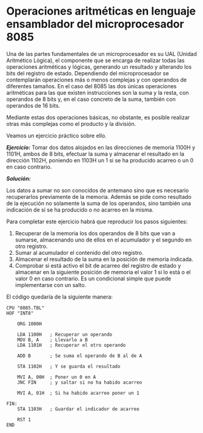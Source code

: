 # Operaciones aritméticas en lenguaje ensamblador del microprocesador 8085

Una de las partes fundamentales de un microprocesador es su UAL (Unidad Aritmético Lógica), el componente que se encarga de realizar todas las operaciones aritméticas y lógicas, generando un resultado y alterando los bits del registro de estado. Dependiendo del microprocesador se contemplarán operaciones más o menos complejas y con operandos de diferentes tamaños. En el caso del 8085 las dos únicas operaciones aritméticas para las que existen instrucciones son la suma y la resta, con operandos de 8 bits y, en el caso concreto de la suma, también con operandos de 16 bits.

Mediante estas dos operaciones básicas, no obstante, es posible realizar otras más complejas como el producto y la división.

Veamos un ejercicio práctico sobre ello.

_**Ejercicio:**_ Tomar dos datos alojados en las direcciones de memoria 1100H y 1101H, ambos de 8 bits, efectuar la suma y almacenar el resultado en la dirección
1102H, poniendo en 1103H un 1 si se ha producido acarreo o un 0 en caso contrario.

_**Solución:**_


Los datos a sumar no son conocidos de antemano sino que es necesario recuperarlos previamente de la memoria. Además se pide como resultado de la ejecución no solamente la suma de los operandos, sino también una indicación de si se ha producido o no acarreo en la misma.

Para completar este ejercicio habrá que reproducir los pasos siguientes:
1. Recuperar de la memoria los dos operandos de 8 bits que van a sumarse, almacenando uno de ellos en el acumulador y el segundo en otro registro.
2. Sumar al acumulador el contenido del otro registro.
3. Almacenar el resultado de la suma en la posición de memoria indicada.
4. Comprobar si está activo el bit de acarreo del registro de estado y almacenar en la siguiente posición de memoria el valor 1 si lo está o el valor 0 en caso contrario. Es un condicional simple que puede implementarse con un salto.


El código quedaría de la siguiente manera:


```
CPU "8085.TBL"
HOF "INT8"

    ORG 1000H

    LDA 1100H   ; Recuperar un operando
    MOV B, A    ; Llevarlo a B
    LDA 1101H   ; Recuperar el otro operando
    
    ADD B       ; Se suma el operando de B al de A
    
    STA 1102H   ; Y se guarda el resultado
    
    MVI A, 00H  ; Poner un 0 en A
    JNC FIN     ; y saltar si no ha habido acarreo

    MVI A, 01H  ; Si ha habido acarreo poner un 1

FIN:
    STA 1103H   ; Guardar el indicador de acarreo
    
    RST 1
END

```
